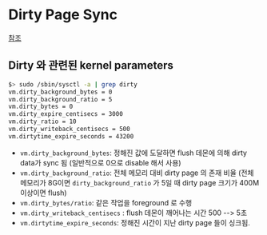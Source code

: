 # Dirty Page Sync

[참조](https://brunch.co.kr/@alden/32)

## Dirty 와 관련된 kernel parameters

```bash
$> sudo /sbin/sysctl -a | grep dirty 
vm.dirty_background_bytes = 0
vm.dirty_background_ratio = 5
vm.dirty_bytes = 0
vm.dirty_expire_centisecs = 3000
vm.dirty_ratio = 10
vm.dirty_writeback_centisecs = 500
vm.dirtytime_expire_seconds = 43200
```

- `vm.dirty_background_bytes`: 정해진 값에 도달하면 flush 데몬에 의해 dirty data가 sync 됨 (일반적으로 0으로 disable 해서 사용)
- `vm.dirty_background_ratio`: 전체 메모리 대비 dirty page 의 존재 비율 (전체 메모리가 8G이면 `dirty_background_ratio` 가 5일 때 dirty page 크기가 400M 이상이면 flush)
- `vm.dirty_bytes/ratio`: 같은 작업을 foreground 로 수행
- `vm.dirty_writeback_centisecs` : flush 데몬이 깨어나는 시간 500 --> 5초
- `vm.dirtytime_expire_seconds`: 정해진 시간이 지난 dirty page 들이 싱크됨. 
